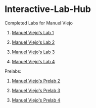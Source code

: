 # Interactive-Lab-Hub

Completed Labs for Manuel Viejo

1. [Manuel Viejo's Lab 1](//github.com/mviejo33/IDD-Fa18-Lab1)


2. [Manuel Viejo's Lab 2](//github.com/mviejo33/IDD-Fa18-Lab2)


3. [Manuel Viejo's Lab 3](//github.com/mviejo33/IDD-Fa18-Lab3)


4. [Manuel Viejo's Lab 4](//github.com/mviejo33/IDD-Fa18-Lab4)


Prelabs:

1. [Manuel Viejo's Prelab 2](//github.com/mviejo33/IDD-Fa18-PreLab2)

2. [Manuel Viejo's Prelab 3](//github.com/mviejo33/IDD-Fa18-PreLab3)

3. [Manuel Viejo's Prelab 4](//github.com/mviejo33/IDD-Fa18-PreLab4)
